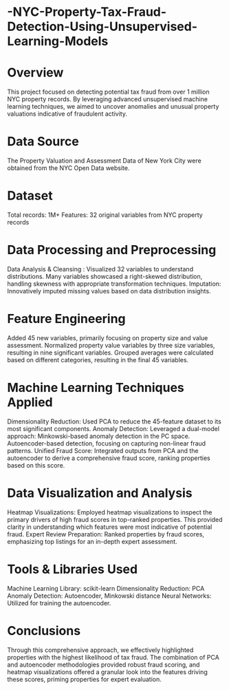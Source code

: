 # -NYC-Property-Tax-Fraud-Detection-Using-Unsupervised-Learning-Models
# Overview
This project focused on detecting potential tax fraud from over 1 million NYC property records. By leveraging advanced unsupervised machine learning techniques, we aimed to uncover anomalies and unusual property valuations indicative of fraudulent activity.
# Data Source
The Property Valuation and Assessment Data of New York City were obtained from the NYC Open Data website.
# Dataset
Total records: 1M+
Features: 32 original variables from NYC property records
# Data Processing and Preprocessing
   Data Analysis & Cleansing : Visualized 32 variables to understand distributions. Many variables showcased a right-skewed distribution, handling skewness with appropriate transformation techniques.
   Imputation:  Innovatively imputed missing values based on data distribution insights.
# Feature Engineering
   Added 45 new variables, primarily focusing on property size and value assessment.
   Normalized property value variables by three size variables, resulting in nine significant variables.
   Grouped averages were calculated based on different categories, resulting in the final 45 variables.

# Machine Learning Techniques Applied
  Dimensionality Reduction: Used PCA to reduce the 45-feature dataset to its most significant components.
  Anomaly Detection: Leveraged a dual-model approach:
  Minkowski-based anomaly detection in the PC space.
  Autoencoder-based detection, focusing on capturing non-linear fraud patterns.
  Unified Fraud Score: Integrated outputs from PCA and the autoencoder to derive a comprehensive fraud score, ranking properties based on this score.

# Data Visualization and Analysis
Heatmap Visualizations: Employed heatmap visualizations to inspect the primary drivers of high fraud scores in top-ranked properties. This provided clarity in understanding which features were most indicative of potential fraud.
Expert Review Preparation: Ranked properties by fraud scores, emphasizing top listings for an in-depth expert assessment.

# Tools & Libraries Used
Machine Learning Library: scikit-learn
Dimensionality Reduction: PCA
Anomaly Detection: Autoencoder, Minkowski distance
Neural Networks: Utilized for training the autoencoder.

# Conclusions
Through this comprehensive approach, we effectively highlighted properties with the highest likelihood of tax fraud. The combination of PCA and autoencoder methodologies provided robust fraud scoring, and heatmap visualizations offered a granular look into the features driving these scores, priming properties for expert evaluation.



